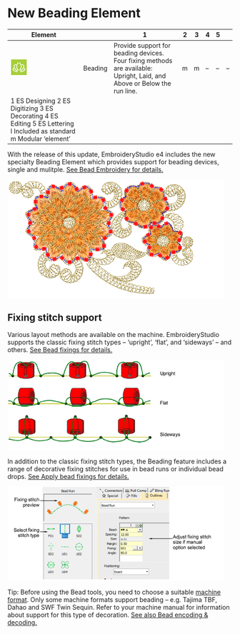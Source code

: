 # New Beading Element

| Element                                                                                                               |         | 1                                                                                                                       | 2   | 3   | 4   | 5   |     |
| --------------------------------------------------------------------------------------------------------------------- | ------- | ----------------------------------------------------------------------------------------------------------------------- | --- | --- | --- | --- | --- |
| ![beading.png](assets/beading.png)                                                                                    | Beading | Provide support for beading devices. Four fixing methods are available: Upright, Laid, and Above or Below the run line. | m   | m   | –   | –   | –   |
| 1 ES Designing 2 ES Digitizing 3 ES Decorating 4 ES Editing 5 ES Lettering l Included as standard m Modular ‘element’ |         |                                                                                                                         |     |     |     |     |     |

With the release of this update, EmbroideryStudio e4 includes the new specialty Beading Element which provides support for beading devices, single and mulitple. [See Bead Embroidery for details.](../../Applied/beading/Bead_Embroidery)

![BeadingSample1.png](assets/BeadingSample1.png)

## Fixing stitch support

Various layout methods are available on the machine. EmbroideryStudio supports the classic fixing stitch types – ‘upright’, ‘flat’, and ‘sideways’ – and others. [See Bead fixings for details.](../../Applied/beading/Bead_fixings)

![rn_-_update-400032.png](assets/rn_-_update-400032.png)

In addition to the classic fixing stitch types, the Beading feature includes a range of decorative fixing stitches for use in bead runs or individual bead drops. [See Apply bead fixings for details.](../../Applied/beading/Apply_bead_fixings)

![rn_-_update-400035.png](assets/rn_-_update-400035.png)

Tip: Before using the Bead tools, you need to choose a suitable [machine format](../../glossary/glossary). Only some machine formats support beading – e.g. Tajima TBF, Dahao and SWF Twin Sequin. Refer to your machine manual for information about support for this type of decoration. [See also Bead encoding & decoding.](../../Applied/beading/Bead_encoding_decoding)
